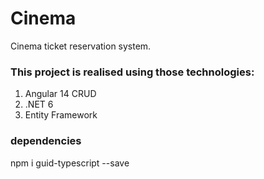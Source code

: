 # Cinema
Cinema ticket reservation system. 

### This project is realised using those technologies:
1. Angular 14 CRUD 
2. .NET 6
3. Entity Framework


### dependencies
npm i guid-typescript --save
